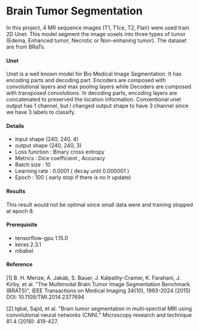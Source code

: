 # Brain Tumor Segmentation

In this project, 4 MR sequence images (T1, T1ce, T2, Flair) were used train 2D Unet. This model segment the image voxels into three types of tumor (Edema, Enhanced tumor, Necrotic or Non-enhaning tumor).
The dataset are from BRaTs. 

#### Unet
Unet is a well known model for Bio Medical Image Segmentation. It has encoding parts and decoding part. Encoders are composed with convolutional layers and max pooling layers while Decoders are composed with transposed convolutions. In decoding parts, encoding layers are concatenated to preserved the location information. Conventional unet output has 1 channel, but I changed output shape to have 3 channel since we have 3 labels to classify. 

#### Details
- Input shape (240, 240, 4) 
- output shape (240, 240, 3)
- Loss function  : Binary cross entropy
- Metrics : Dice coefficient , Accuracy
- Batch size : 10
- Learning rate : 0.0001 ( decay until 0.000001 )
- Epoch : 100 ( early stop if there is no lr update)

#### Results
This result would not be optimal since small data were and training stopped at epoch 8.



#### Prerequisite
- tensorflow-gpu 1.15.0
- keras 2.3.1
- nibabel


#### Reference
[1] B. H. Menze, A. Jakab, S. Bauer, J. Kalpathy-Cramer, K. Farahani, J. Kirby, et al. "The Multimodal Brain Tumor Image Segmentation Benchmark (BRATS)", IEEE Transactions on Medical Imaging 34(10), 1993-2024 (2015) DOI: 10.1109/TMI.2014.2377694

[2] Iqbal, Sajid, et al. "Brain tumor segmentation in multi‐spectral MRI using convolutional neural networks (CNN)." Microscopy research and technique 81.4 (2018): 419-427.